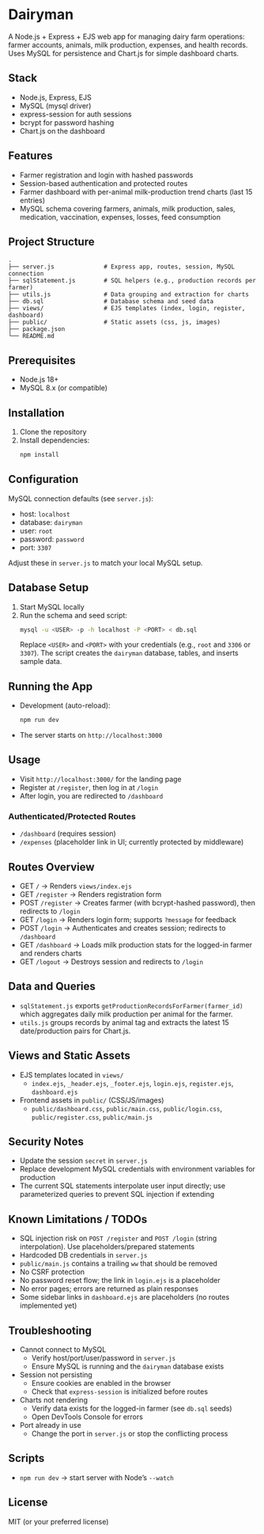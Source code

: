 # Dairyman

A Node.js + Express + EJS web app for managing dairy farm operations: farmer accounts, animals, milk production, expenses, and health records. Uses MySQL for persistence and Chart.js for simple dashboard charts.

## Stack

- Node.js, Express, EJS
- MySQL (mysql driver)
- express-session for auth sessions
- bcrypt for password hashing
- Chart.js on the dashboard

## Features

- Farmer registration and login with hashed passwords
- Session-based authentication and protected routes
- Farmer dashboard with per-animal milk-production trend charts (last 15 entries)
- MySQL schema covering farmers, animals, milk production, sales, medication, vaccination, expenses, losses, feed consumption

## Project Structure

```
.
├── server.js              # Express app, routes, session, MySQL connection
├── sqlStatement.js        # SQL helpers (e.g., production records per farmer)
├── utils.js               # Data grouping and extraction for charts
├── db.sql                 # Database schema and seed data
├── views/                 # EJS templates (index, login, register, dashboard)
├── public/                # Static assets (css, js, images)
├── package.json
└── README.md
```

## Prerequisites

- Node.js 18+
- MySQL 8.x (or compatible)

## Installation

1. Clone the repository
2. Install dependencies:
   ```bash
   npm install
   ```

## Configuration

MySQL connection defaults (see `server.js`):

- host: `localhost`
- database: `dairyman`
- user: `root`
- password: `password`
- port: `3307`

Adjust these in `server.js` to match your local MySQL setup.

## Database Setup

1. Start MySQL locally
2. Run the schema and seed script:
   ```bash
   mysql -u <USER> -p -h localhost -P <PORT> < db.sql
   ```
   Replace `<USER>` and `<PORT>` with your credentials (e.g., `root` and `3306` or `3307`). The script creates the `dairyman` database, tables, and inserts sample data.

## Running the App

- Development (auto-reload):
  ```bash
  npm run dev
  ```
- The server starts on `http://localhost:3000`

## Usage

- Visit `http://localhost:3000/` for the landing page
- Register at `/register`, then log in at `/login`
- After login, you are redirected to `/dashboard`

### Authenticated/Protected Routes

- `/dashboard` (requires session)
- `/expenses` (placeholder link in UI; currently protected by middleware)

## Routes Overview

- GET `/` → Renders `views/index.ejs`
- GET `/register` → Renders registration form
- POST `/register` → Creates farmer (with bcrypt-hashed password), then redirects to `/login`
- GET `/login` → Renders login form; supports `?message` for feedback
- POST `/login` → Authenticates and creates session; redirects to `/dashboard`
- GET `/dashboard` → Loads milk production stats for the logged-in farmer and renders charts
- GET `/logout` → Destroys session and redirects to `/login`

## Data and Queries

- `sqlStatement.js` exports `getProductionRecordsForFarmer(farmer_id)` which aggregates daily milk production per animal for the farmer.
- `utils.js` groups records by animal tag and extracts the latest 15 date/production pairs for Chart.js.

## Views and Static Assets

- EJS templates located in `views/`
  - `index.ejs`, `_header.ejs`, `_footer.ejs`, `login.ejs`, `register.ejs`, `dashboard.ejs`
- Frontend assets in `public/` (CSS/JS/images)
  - `public/dashboard.css`, `public/main.css`, `public/login.css`, `public/register.css`, `public/main.js`

## Security Notes

- Update the session `secret` in `server.js`
- Replace development MySQL credentials with environment variables for production
- The current SQL statements interpolate user input directly; use parameterized queries to prevent SQL injection if extending

## Known Limitations / TODOs

- SQL injection risk on `POST /register` and `POST /login` (string interpolation). Use placeholders/prepared statements
- Hardcoded DB credentials in `server.js`
- `public/main.js` contains a trailing `ww` that should be removed
- No CSRF protection
- No password reset flow; the link in `login.ejs` is a placeholder
- No error pages; errors are returned as plain responses
- Some sidebar links in `dashboard.ejs` are placeholders (no routes implemented yet)

## Troubleshooting

- Cannot connect to MySQL
  - Verify host/port/user/password in `server.js`
  - Ensure MySQL is running and the `dairyman` database exists
- Session not persisting
  - Ensure cookies are enabled in the browser
  - Check that `express-session` is initialized before routes
- Charts not rendering
  - Verify data exists for the logged-in farmer (see `db.sql` seeds)
  - Open DevTools Console for errors
- Port already in use
  - Change the port in `server.js` or stop the conflicting process

## Scripts

- `npm run dev` → start server with Node’s `--watch`

## License

MIT (or your preferred license)
